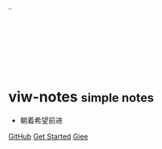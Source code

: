 
<!-- <img src="https://xiaoboblog-bucket.oss-cn-hangzhou.aliyuncs.com/blog/viw.jpg" alt="logo" style="zoom: 15%;" /> -->

<img src="https://avatars.githubusercontent.com/u/54282570?v=4" alt="logo" style="zoom: 15%;" width="800" height="800" />




# viw-notes <small>simple notes</small>

- 朝着希望前进  

[GitHub](https://github.com/xiaobo1997)
[Get Started](/README.md)
[Giee](https://gitee.com/xiaobo97)

